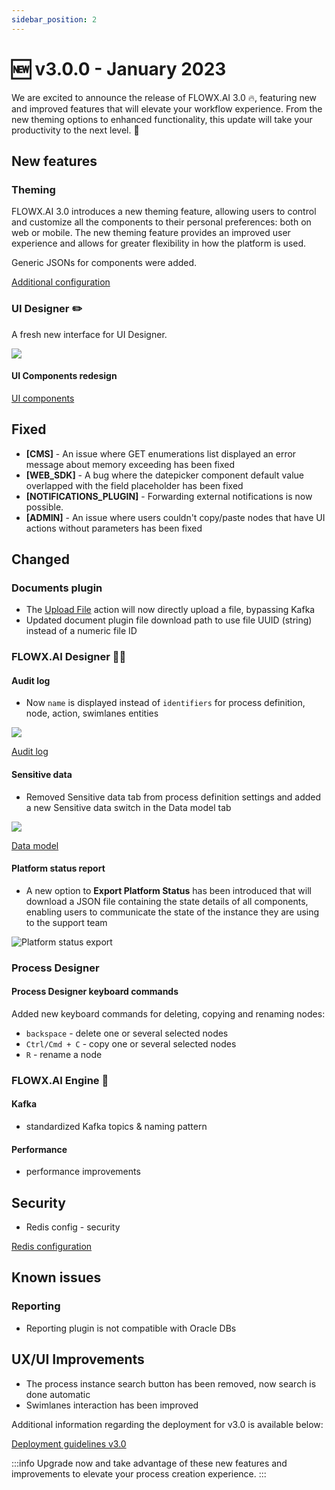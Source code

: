 ```yaml
---
sidebar_position: 2
---
```


# 🆕 v3.0.0 - January 2023

We are excited to announce the release of FLOWX.AI 3.0 🔥, featuring new and improved features that will elevate your workflow experience. From the new theming options to enhanced functionality, this update will take your productivity to the next level. 🚀 

## **New features**

### Theming

FLOWX.AI 3.0 introduces a new theming feature, allowing users to control and customize all the components to their personal preferences: both on web or mobile. The new theming feature provides an improved user experience and allows for greater flexibility in how the platform is used.

Generic JSONs for components were added.

[Additional configuration](./deployment-guidelines-v3.0.0#theming)

### UI Designer ✏️

A fresh new interface for UI Designer.

![](../img/new_designer.png)

#### UI Components redesign

[UI components](../../docs/building-blocks/ui-designer/ui-component-types)

## **Fixed**

* **[CMS]** - An issue where GET enumerations list displayed an error message about memory exceeding has been fixed
* **[WEB_SDK]** - A bug where the datepicker component default value overlapped with the field placeholder has been fixed
* **[NOTIFICATIONS_PLUGIN]** - Forwarding external notifications is now possible.
* **[ADMIN]** - An issue where users couldn't copy/paste nodes that have UI actions without parameters has been fixed

## **Changed**

### Documents plugin

* The [Upload File](../../docs/building-blocks/node/task-node/upload-file-action) action will now directly upload a file, bypassing Kafka
* Updated document plugin file download path to use file UUID (string) instead of a numeric file ID

### FLOWX.AI Designer 👩‍🏭

#### Audit log 

* Now `name` is displayed instead of `identifiers` for process definition, node, action, swimlanes entities

![](../../docs/platform-deep-dive/img/audit_log_new.png)

[Audit log](../../docs/platform-deep-dive/core-components/core-extensions/audit)

#### Sensitive data

* Removed Sensitive data tab from process definition settings and added a new Sensitive data switch in the Data model tab

![](../img/sensitive_data_new.png)

[Data model](../../docs/building-blocks/process/process-definition#data-model)

#### Platform status report 

* A new option to **Export Platform Status** has been introduced that will download a JSON file containing the state details of all components, enabling users to communicate the state of the instance they are using to the support team

![Platform status export](../img/platform_status_export.png)

### Process Designer

#### Process Designer keyboard commands

Added new keyboard commands for deleting, copying and renaming nodes:

* `backspace` - delete one or several selected nodes
*  `Ctrl/Cmd + C` - copy one or several selected nodes
* `R` - rename a node 

### FLOWX.AI Engine 🚂

#### Kafka

* standardized Kafka topics & naming pattern

#### Performance

* performance improvements

## Security

* Redis config - security

[Redis configuration](./deployment-guidelines-v3.0.0#redis-configuration)

## **Known issues**

### Reporting

* Reporting plugin is not compatible with Oracle DBs

## **UX/UI Improvements**

* The process instance search button has been removed, now search is done automatic
* Swimlanes interaction has been improved

Additional information regarding the deployment for v3.0 is available below:

[Deployment guidelines v3.0](./deployment-guidelines-v3.0.0)

:::info
Upgrade now and take advantage of these new features and improvements to elevate your process creation experience.
:::



